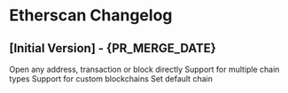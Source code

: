 # Etherscan Changelog

## [Initial Version] - {PR_MERGE_DATE}
Open any address, transaction or block directly
Support for multiple chain types
Support for custom blockchains
Set default chain